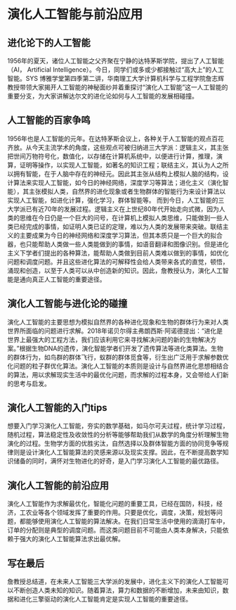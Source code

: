 # 演化人工智能与前沿应用

## 进化论下的人工智能

  1956年的夏天，诸位人工智能之父齐聚在宁静的达特茅斯学院，提出了人工智能（AI， Artificial Intelligence）。今日，同学们或多或少都接触过“高大上”的人工智能。SYS 博雅学堂第四季第二讲，华南理工大学计算机科学与工程学院詹志辉教授带领大家揭开人工智能的神秘面纱并着重探讨“演化人工智能”这一人工智能的重要分支，为大家讲解达尔文的进化论如何与人工智能的发展相碰撞。

## 人工智能的百家争鸣

  1956年也是人工智能的元年。在达特茅斯会议上，各种关于人工智能的观点百花齐放。从今天主流学术的角度，这些观点可被归纳进三大学派：逻辑主义，其主张把世间万物符号化，数值化，以存储在计算机系统中，以便进行计算，推理，演算，证明等操作，以实现人工智能，如著名的知识工程；联结主义，其认为人之所以拥有智能，在于人脑中存在的神经元。因此其主张从结构上模拟人脑的结构，设计算法来实现人工智能，如今日的神经网络，深度学习等算法；进化主义（演化智能），其主张模拟人类，自然界的进化现象或者生物群体的智能行为来设计算法以实现人工智能，如进化计算，强化学习，群体智能等。
  而到今日，人工智能的三大学派已有近70年的发展过程。逻辑主义在上世纪80年代开始走向式微，因为人类的思维在今日仍是一个巨大的问号，在计算机上模拟人类思维，只能做到一些人类已经完成的事情，如证明人类已证的定理，难以为人类的发展带来突破。联结主义的主要成果为今日的神经网络和深度学习算法，但其本质只是一个巨大的拟合器，也只能帮助人类做一些人类能做到的事情，如语音翻译和图像识别。但是进化主义下学者们提出的各种算法，能帮助人类做到目前人类难以做到的事情，如优化问题和调度问题。并且这些进化算法的可解释性会给人类带来各式的直觉，顿悟，涌现和创造，以至于人类可以从中创造新的知识。因此，詹教授认为，演化人工智能是通向真正人工智能的重要途径。

## 演化人工智能与进化论的碰撞

  演化人工智能的主要思想为模拟自然界的各种进化现象和生物的群体行为来对人类世界所面临的问题进行求解。2018年诺贝尔得主弗朗西斯⋅阿诺德提出：“进化是世界上最强大的工程方法，我们应该利用它来寻找解决问题的新的生物解决方案。”根据生物DNA的遗传，演化智能学者们开发了遗传算法等进化类算法。生物的群体行为，如鸟群的群体飞行，蚁群的群体觅食等，衍生出广泛用于求解参数优化问题的粒子群优化算法。演化人工智能的本质则是设计与自然界进化思想相结合的算法，用以求解现实生活中的最优化问题，而求解的过程本身，又会带给人们新的思考与启发。

## 演化人工智能的入门tips

  想要入门学习演化人工智能，夯实的数学基础，如马尔可夫过程，统计学习过程，随机过程，算法稳定性及收敛性的分析等能够帮助我们从数学的角度分析理解生物演化的过程。生物学方面的优胜劣汰，自然选择以及群体智能方面的协同竞争等规律则是设计演化人工智能算法的灵感来源以及现实支撑。因此，在不断提高数学知识储备的同时，满怀对生物进化的好奇，是入门学习演化人工智能的最优路径。

## 演化人工智能的前沿应用

  演化人工智能作为求解最优化，智能化问题的重要工具，已经在国防，科技，经济，工农业等各个领域发挥了重要的作用。只要是优化，调度，决策，规划等问题，都能够使用演化人工智能的算法解决。在我们日常生活中使用的滴滴打车中，订单的分配则是典型的调度问题。而这类问题目前不可能由人类本身解决，只能依赖于强大的演化人工智能算法求出最优解。

## 写在最后

  詹教授总结道，在未来人工智能三大学派的发展中，进化主义下的演化人工智能可以不断创造人类未知的知识。随着算法，算力和数据的不断增加，未来由知识，数据和进化三擎驱动的演化人工智能肯定是实现人工智能的重要途径。
